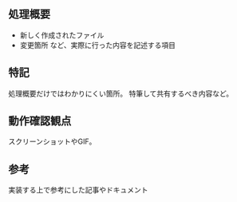 ## 処理概要
 - 新しく作成されたファイル
 - 変更箇所
など、実際に行った内容を記述する項目

## 特記
処理概要だけではわかりにくい箇所。
特筆して共有するべき内容など。

## 動作確認観点
スクリーンショットやGIF。

## 参考
実装する上で参考にした記事やドキュメント
